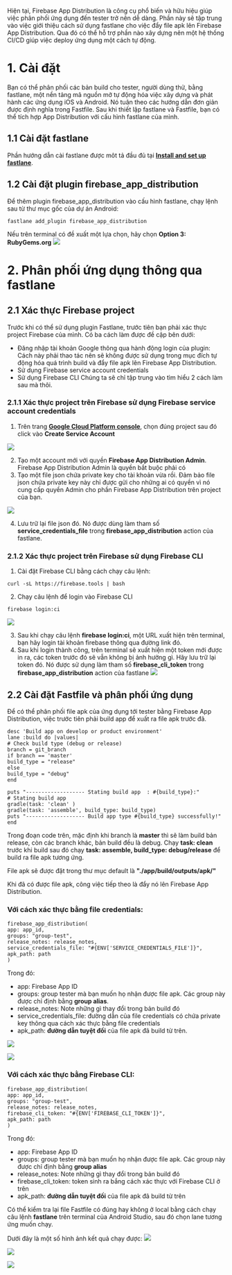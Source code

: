 Hiện tại, Firebase App Distribution là công cụ phổ biến và hữu hiệu giúp việc phân phối ứng dụng đến tester trở nên dễ dàng. Phần này sẽ tập trung vào việc giới thiệu cách sử dụng fastlane cho việc đẩy file apk lên Firebase App Distribution. Qua đó có thể hỗ trợ phần nào xây dựng nên một hệ thống CI/CD giúp việc deploy ứng dụng một cách tự động.

# 1. Cài đặt
Bạn có thể phân phối các bản build cho tester, người dùng thử, bằng fastlane, một nền tảng mã nguồn mở tự động hóa việc xây dựng và phát hành các ứng dụng iOS và Android. Nó tuân theo các hướng dẫn đơn giản được định nghĩa trong Fastfile. Sau khi thiết lập fastlane và Fastfile, bạn có thể tích hợp App Distribution với cấu hình fastlane của mình.

## 1.1 Cài đặt fastlane
Phần hướng dẫn cài fastlane được môt tả đầu đủ tại **[Install and set up fastlane](https://docs.fastlane.tools/getting-started/android/setup/)**.

## 1.2 Cài đặt plugin firebase_app_distribution
Để thêm plugin firebase_app_distribution vào cấu hình fastlane, chạy lệnh sau từ thư mục gốc của dự án Android:
```
fastlane add_plugin firebase_app_distribution
```
Nếu trên terminal có đề xuất một lựa chọn, hãy chọn **Option 3: RubyGems.org**
![](https://images.viblo.asia/01e1869e-99c6-40bc-8e8d-70e9304b4cde.png)

# 2. Phân phối ứng dụng thông qua fastlane
## 2.1 Xác thực Firebase project
Trước khi có thể sử dụng plugin Fastlane, trước tiên bạn phải xác thực project Firebase của mình.
Có ba cách làm được đề cập bên dưới:
* Đăng nhập tài khoản Google thông qua hành động login của plugin: Cách này phải thao tác nên sẽ không được sử dụng trong mục đích tự động hóa quá trình build và đẩy file apk lên Firebase App Distribution.
* Sử dụng Firebase service account credentials
* Sử dụng Firebase CLI
Chúng ta sẽ chỉ tập trung vào tìm hiểu 2 cách làm sau mà thôi.

### 2.1.1 Xác thực project trên Firebase sử dụng Firebase service account credentials
1. Trên trang **[Google Cloud Platform console](https://console.cloud.google.com/projectselector2/iam-admin/serviceaccounts/)**, chọn đúng project sau đó click vào **Create Service Account**

![](https://images.viblo.asia/05ff78f8-a3c1-44ed-bc52-0b8e238da1c6.png)

2. Tạo một account mới với quyền **Firebase App Distribution Admin**. Firebase App Distribution Admin là quyền bắt buộc phải có
3. Tạo một file json chứa private key cho tài khoản vừa rồi. Đảm bảo file json chứa private key này chỉ được gửi cho những ai có quyền vì nó cung cấp quyền Admin cho phần Firebase App Distribution trên project của bạn.

![](https://images.viblo.asia/47f85c0f-8484-44f0-9678-cf5bd0cc58d4.png)

4. Lưu trữ lại file json đó. Nó được dùng làm tham số **service_credentials_file** trong **firebase_app_distribution** action của fastlane.

### 2.1.2 Xác thực project trên Firebase sử dụng Firebase CLI
1. Cài đặt Firebase CLI bằng cách chạy câu lệnh:
```
curl -sL https://firebase.tools | bash
```

2. Chạy câu lệnh để login vào Firebase CLI
```
firebase login:ci
```

![](https://images.viblo.asia/8d430670-b13a-457f-aaed-3cab349c8bfb.png)

3. Sau khi chạy câu lệnh **firebase login:ci**, một URL xuất hiện trên terminal, bạn hãy login tài khoản firebase thông qua đường link đó.
4. Sau khi login thành công, trên terminal sẽ xuất hiện một token mới được in ra, các token trước đó sẽ vẫn không bị ảnh hưởng gì. Hãy lưu trữ lại token đó. Nó được sử dụng làm tham số **firebase_cli_token** trong **firebase_app_distribution** action của fastlane
![](https://images.viblo.asia/c6b3e865-e063-4d88-a4d8-30e715d56386.png)

## 2.2 Cài đặt Fastfile và phân phối ứng dụng
Để có thể phân phối file apk của ứng dụng tới tester bằng Firebase App Distribution, việc trước tiên phải build app để xuất ra file apk trước đã.

```
desc 'Build app on develop or product environment'
lane :build do |values|
# Check build type (debug or release)
branch = git_branch
if branch == 'master'
build_type = "release"
else
build_type = "debug"
end

puts "------------------- Stating build app  : #{build_type}:"
# Stating build app
gradle(task: 'clean' )
gradle(task: 'assemble', build_type: build_type)
puts "------------------- Build app type #{build_type} successfully!"
end
```

Trong đoạn code trên, mặc định khi branch là **master** thì sẽ làm build bản release, còn các branch khác, bản build đều là debug. Chạy **task: clean** trước khi build sau đó chạy **task: assemble, build_type: debug/release** để build ra file apk tương ứng.

File apk sẽ được đặt trong thư mục default là **"./app/build/outputs/apk/"**

Khi đã có được file apk, công việc tiếp theo là đẩy nó lên Firebase App Distribution.

### Với cách xác thực bằng file credentials:

```
firebase_app_distribution(
app: app_id,
groups: "group-test",
release_notes: release_notes,
service_credentials_file: "#{ENV['SERVICE_CREDENTIALS_FILE']}",
apk_path: path
)
```

Trong đó:
- app:  Firebase App ID
- groups:  group tester mà bạn muốn họ nhận được file apk. Các group này được chỉ định bằng **group alias**.
- release_notes:  Note những gì thay đổi trong bản build đó
- service_credentials_file:  đường dẫn của file credentials có chứa private key thông qua cách xác thực bằng file credentials
- apk_path:  **đường dẫn tuyệt đối** của file apk đã build từ trên.

![](https://images.viblo.asia/95443cc7-34a7-43b2-a2ee-94e84f8dac62.png)

![](https://images.viblo.asia/005c5bb1-52be-45f0-ae7c-4354f199a80f.png)

### Với cách xác thực bằng Firebase CLI:
```
firebase_app_distribution(
app: app_id,
groups: "group-test",
release_notes: release_notes,
firebase_cli_token: "#{ENV['FIREBASE_CLI_TOKEN']}",
apk_path: path
)
```
Trong đó:
- app:  Firebase App ID
- groups:  group tester mà bạn muốn họ nhận được file apk. Các group này được chỉ định bằng **group alias**
- release_notes:  Note những gì thay đổi trong bản build đó
- firebase_cli_token:  token sinh ra bắng cách xác thực với Firebase CLI ở trên
- apk_path:  **đường dẫn tuyệt đối** của file apk đã build từ trên

Có thể kiểm tra lại file Fastfile có đúng hay không ở local bằng cách chạy câu lệnh **fastlane** trên terminal của Android Studio, sau đó chọn lane tương ứng muốn chạy.

 Dưới đây là một số hình ảnh kết quả chạy được:
![](https://images.viblo.asia/da54dcc5-0f98-46d0-9cf1-37360c3262ce.png)

![](https://images.viblo.asia/e092688b-8a8b-4d28-9e43-139578379031.png)

![](https://images.viblo.asia/a1089753-9be6-4eb0-be3a-034ce134893f.png)